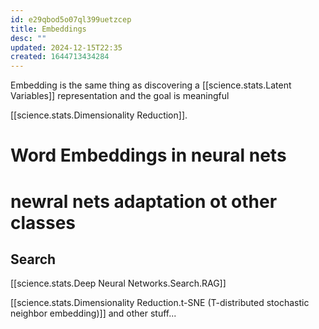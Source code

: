 ```yaml
---
id: e29qbod5o07ql399uetzcep
title: Embeddings
desc: ""
updated: 2024-12-15T22:35
created: 1644713434284
---
```



Embedding is the same thing as discovering a [[science.stats.Latent Variables]] representation and the goal is meaningful

[[science.stats.Dimensionality Reduction]].


# Word Embeddings in neural nets

# newral nets adaptation ot other classes

## Search 
[[science.stats.Deep Neural Networks.Search.RAG]]


[[science.stats.Dimensionality Reduction.t-SNE (T-distributed stochastic neighbor embedding)]] and other stuff...
